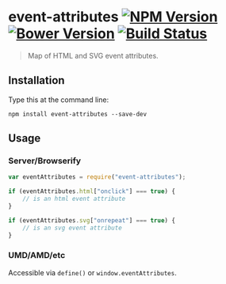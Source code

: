 # event-attributes [![NPM Version][npm-image]][npm-url] [![Bower Version][bower-image]][bower-url] [![Build Status][travis-image]][travis-url]

> Map of HTML and SVG event attributes.

## Installation
Type this at the command line:
```shell
npm install event-attributes --save-dev
```


## Usage
### Server/Browserify
```js
var eventAttributes = require("event-attributes");

if (eventAttributes.html["onclick"] === true) {
	// is an html event attribute
}

if (eventAttributes.svg["onrepeat"] === true) {
	// is an svg event attribute
}
```
### UMD/AMD/etc
Accessible via `define()` or `window.eventAttributes`.


[npm-image]: https://img.shields.io/npm/v/event-attributes.svg
[npm-url]: https://npmjs.org/package/event-attributes
[bower-image]: https://img.shields.io/bower/v/event-attributes.svg
[bower-url]: https://github.com/stevenvachon/event-attributes
[travis-image]: https://img.shields.io/travis/stevenvachon/event-attributes.svg
[travis-url]: https://travis-ci.org/stevenvachon/event-attributes
